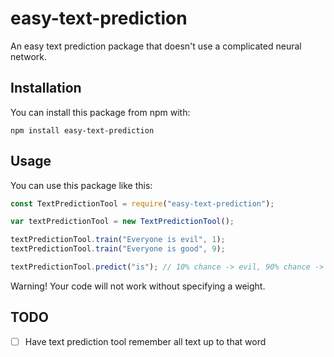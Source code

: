 # easy-text-prediction
An easy text prediction package that doesn't use a complicated neural network.

## Installation
You can install this package from npm with:
```
npm install easy-text-prediction
```

## Usage
You can use this package like this:
```javascript
const TextPredictionTool = require("easy-text-prediction");

var textPredictionTool = new TextPredictionTool();

textPredictionTool.train("Everyone is evil", 1);
textPredictionTool.train("Everyone is good", 9);

textPredictionTool.predict("is"); // 10% chance -> evil, 90% chance -> good
```
Warning! Your code will not work without specifying a weight.

## TODO
- [ ] Have text prediction tool remember all text up to that word
